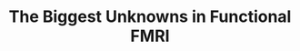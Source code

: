 ---
title: "The Biggest Unknowns in Functional FMRI"
project_id: 
conf_date: 2004-05-06
conference_id: ""
presenters:
   - peter_bandettini
summary: "<p>OHBM 2004 education program, Budapest</p>"
file: /assets/presentations/T155.ppt
filename: T155.ppt
layout: presentation
---